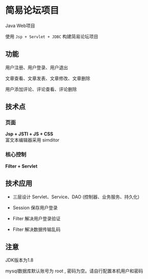 # 简易论坛项目
Java Web项目

使用 `Jsp + Servlet + JDBC` 构建简易论坛项目



## 功能

用户注册、用户登录、用户退出

文章查看、文章发表、文章修改、文章删除

用户添加评论、评论查看、评论删除



## 技术点



### 页面

**Jsp + JSTl + JS + CSS**  
富文本编辑器采用 simditor



### 核心控制

**Filter + Servlet**



## 技术应用

- 三层设计 Servlet、Service、DAO (控制器、业务服务、持久化)

- Session 保存用户登录

- Filter 解决用户登录验证
- Filter 解决数据传输乱码



## 注意

JDK版本为1.8

mysql数据库默认账号为 root , 密码为空。请自行配置本机用户和密码

